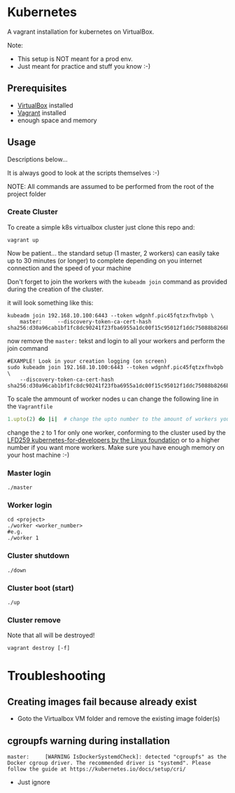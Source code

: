# Kubernetes 

A vagrant installation for kubernetes on VirtualBox.

Note:
- This setup is NOT meant for a prod env.
- Just meant for practice and stuff you know :-)

## Prerequisites

- [VirtualBox](https://www.virtualbox.org/) installed
- [Vagrant](https://www.vagrantup.com/docs/installation) installed 
- enough space and memory


## Usage

Descriptions below... 

It is always good to look at the scripts themselves :-)

NOTE: All commands are assumed to be performed from the root of the project folder


### Create Cluster

To create a simple k8s virtualbox cluster just clone this repo and:

```shell
vagrant up
```

Now be patient... the standard setup (1 master, 2 workers) can easily take 
up to 30 minutes (or longer) to complete depending on you internet 
connection and the speed of your machine

Don't forget to join the workers with the `kubeadm join` command as provided 
during the creation of the cluster.

it will look something like this:

```shell 
kubeadm join 192.168.10.100:6443 --token wdgnhf.pic45fqtzxfhvbpb \
    master:     --discovery-token-ca-cert-hash sha256:d30a96cab1bf1fc8dc90241f23fba6955a1dc00f15c95012f1ddc75088b8266b    
```
now remove the `master:` tekst and login to all your workers and perform the join command

```shell
#EXAMPLE! Look in your creation logging (on screen) 
sudo kubeadm join 192.168.10.100:6443 --token wdgnhf.pic45fqtzxfhvbpb \
    --discovery-token-ca-cert-hash sha256:d30a96cab1bf1fc8dc90241f23fba6955a1dc00f15c95012f1ddc75088b8266b    
```

To scale the ammount of worker nodes u can change the following line in the `Vagrantfile`

```ruby
1.upto(2) do |i|  # change the upto number to the amount of workers you need/want
```

change the `2` to 1 for only one worker, conforming to the cluster used by the 
[LFD259 kubernetes-for-developers by the Linux foundation](https://training.linuxfoundation.org/training/kubernetes-for-developers/)
or to a higher number if you want more workers. Make sure you have enough memory on your host machine :-)

### Master login

```shell
./master
```

### Worker login

```shell
cd <project>
./worker <worker_number>
#e.g.
./worker 1
```

### Cluster shutdown

```shell
./down
```

### Cluster boot (start)

```shell
./up
```

### Cluster remove 

Note that all will be destroyed!

```shell
vagrant destroy [-f]
```

# Troubleshooting

## Creating images fail because already exist

- Goto the Virtualbox VM folder and remove the existing image folder(s)

## cgroupfs warning during installation

```shell
master: 	[WARNING IsDockerSystemdCheck]: detected "cgroupfs" as the Docker cgroup driver. The recommended driver is "systemd". Please follow the guide at https://kubernetes.io/docs/setup/cri/
```

- Just ignore

